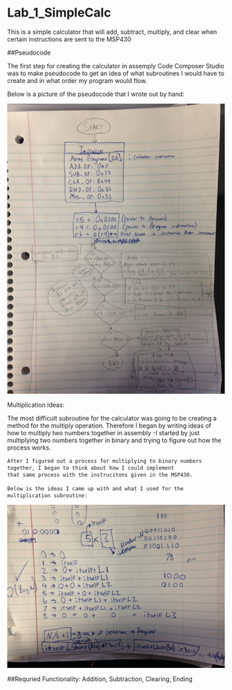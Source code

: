 Lab_1_SimpleCalc
================

This is a simple calculator that will add, subtract, multiply, and clear when certain instructions are sent to the MSP430


##Pseudocode

The first step for creating the calculator in assemply Code Composer Studio was to make pseudocode to get an idea of 
what subroutines I would have to create and in what order my program would flow.

Below is a picture of the pseudocode that I wrote out by hand:

![alt text](https://raw.githubusercontent.com/JarrodWooden/Lab_1_SimpleCalc/master/IMG_0105.jpg "Simulation Picture for Part Two")

Multiplication Ideas:
  
  The most difficult subroutine for the calculator was going to be creating a method for the multiply operation.
  Therefore I began by writing ideas of how to multiply two numbers together in assembly
    -I started by just multiplying two numbers together in binary and trying to figure out how the 
      process works.
      
    After I figured out a process for multiplying to binary numbers together, I began to think about how I could implement
    that same process with the instrucitons given in the MSP430.
    
    Below is the ideas I came up with and what I used for the multiplication subroutine:
    
![alt text](https://raw.githubusercontent.com/JarrodWooden/Lab_1_SimpleCalc/master/IMG_0106.JPG "Simulation Picture for Part Two")

##Requried Functionality: Addition, Subtraction, Clearing, Ending


